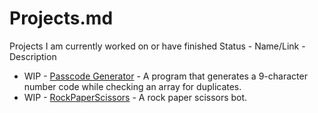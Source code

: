 # Projects.md

Projects I am currently worked on or have finished
Status - Name/Link - Description

- WIP - [Passcode Generator](https://github.com/AAAnothername/Passcode-Generator) - A program that generates a 9-character number code while checking an array for duplicates.
- WIP - [RockPaperScissors](https://github.com/AAAnothername/RockPaperScissors) - A rock paper scissors bot.
